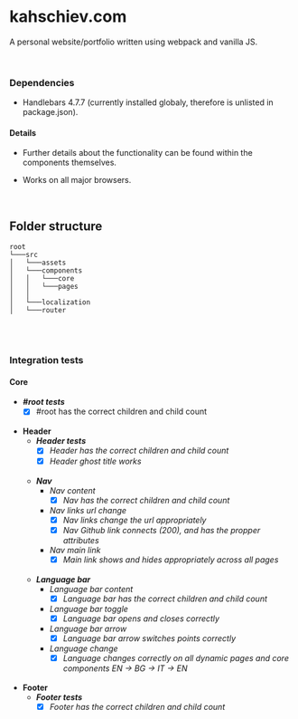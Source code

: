 # kahschiev.com

A personal website/portfolio written using webpack and vanilla JS.

<br>

### Dependencies
- Handlebars 4.7.7 (currently installed globaly, therefore is unlisted in package.json).

#### Details
- Further details about the functionality can be found within the components themselves.

- Works on all major browsers.

</br>

## Folder structure
```
root
└───src
│   └───assets
│   └───components
│   │   └───core
│   │   └───pages
│   │   
│   └───localization
│   └───router
```

</br></br>

### Integration tests

#### Core
- ***#root tests***
    * [x] #root has the correct children and child count
    </br></br>
- **Header**
    - ***Header tests***
        * [x] *Header has the correct children and child count*
        * [x] *Header ghost title works*
    </br></br>
    - ***Nav***
        - *Nav content*
            * [x] *Nav has the correct children and child count*
            
        - *Nav links url change*
            * [x] *Nav links change the url appropriately*
            * [x] *Nav Github link connects (200), and has the propper attributes*

        - *Nav main link*
            * [x] *Main link shows and hides appropriately across all pages*
    </br></br>
    - ***Language bar***
        - *Language bar content*
            * [x] *Language bar has the correct children and child count*
        - *Language bar toggle*
            * [x] *Language bar opens and closes correctly*
            
        - *Language bar arrow*
            * [x] *Language bar arrow switches points correctly*
            
        - *Language change*
            * [x] *Language changes correctly on all dynamic pages and core components EN -> BG -> IT -> EN*
    </br></br>
- **Footer**
    - ***Footer tests***
        * [x] *Footer has the correct children and child count*